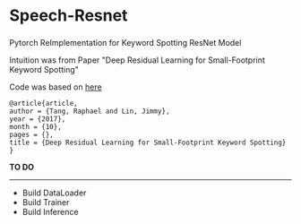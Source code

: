 # Speech-Resnet
###
Pytorch ReImplementation for Keyword Spotting ResNet Model

Intuition was from Paper "Deep Residual Learning for Small-Footprint Keyword Spotting"

Code was based on [here](https://github.com/castorini/honk)

```
@article{article,
author = {Tang, Raphael and Lin, Jimmy},
year = {2017},
month = {10},
pages = {},
title = {Deep Residual Learning for Small-Footprint Keyword Spotting}
}
```

**TO DO**
***
* Build DataLoader
* Build Trainer
* Build Inference